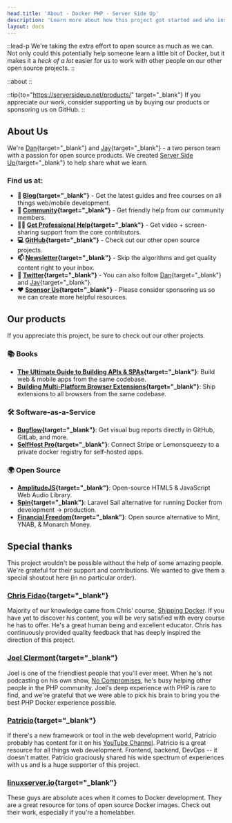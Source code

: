 ```yaml
---
head.title: 'About - Docker PHP - Server Side Up'
description: 'Learn more about how this project got started and who inspired it.'
layout: docs
---
```


::lead-p
We're taking the extra effort to open source as much as we can. Not only could this potentially help someone learn a little bit of Docker, but it makes it a *heck of a lot* easier for us to work with other people on our other open source projects.
::

::about
::

::tip{to="https://serversideup.net/products/" target="_blank"}
If you appreciate our work, consider supporting us by buying our products or sponsoring us on GitHub.
::

## About Us
We're [Dan](https://x.com/danpastori){target="_blank"} and [Jay](https://x.com/jaydrogers){target="_blank"} - a two person team with a passion for open source products. We created [Server Side Up](https://serversideup.net){target="_blank"} to help share what we learn.

### Find us at:

* **📖 [Blog](https://serversideup.net){target="_blank"}** - Get the latest guides and free courses on all things web/mobile development.
* **🙋 [Community](https://community.serversideup.net){target="_blank"}** - Get friendly help from our community members.
* **🤵‍♂️ [Get Professional Help](https://serversideup.net/professional-support){target="_blank"}** - Get video + screen-sharing support from the core contributors.
* **💻 [GitHub](https://github.com/serversideup){target="_blank"}** - Check out our other open source projects.
* **📫 [Newsletter](https://serversideup.net/subscribe){target="_blank"}** - Skip the algorithms and get quality content right to your inbox.
* **🐥 [Twitter](https://x.com/serversideup){target="_blank"}** - You can also follow [Dan](https://x.com/danpastori){target="_blank"} and [Jay](https://x.com/jaydrogers){target="_blank"}.
* **❤️ [Sponsor Us](https://github.com/sponsors/serversideup){target="_blank"}** - Please consider sponsoring us so we can create more helpful resources.

## Our products
If you appreciate this project, be sure to check out our other projects.

### 📚 Books
- **[The Ultimate Guide to Building APIs & SPAs](https://serversideup.net/ultimate-guide-to-building-apis-and-spas-with-laravel-and-nuxt3/){target="_blank"}**: Build web & mobile apps from the same codebase.
- **[Building Multi-Platform Browser Extensions](https://serversideup.net/building-multi-platform-browser-extensions/){target="_blank"}**: Ship extensions to all browsers from the same codebase.

### 🛠️ Software-as-a-Service
- **[Bugflow](https://bugflow.io/){target="_blank"}**: Get visual bug reports directly in GitHub, GitLab, and more.
- **[SelfHost Pro](https://selfhostpro.com/){target="_blank"}**: Connect Stripe or Lemonsqueezy to a private docker registry for self-hosted apps.

### 🌍 Open Source
- **[AmplitudeJS](https://serversideup.net/open-source/amplitudejs){target="_blank"}**: Open-source HTML5 & JavaScript Web Audio Library.
- **[Spin](https://serversideup.net/open-source/spin/){target="_blank"}**: Laravel Sail alternative for running Docker from development → production.
- **[Financial Freedom](https://github.com/serversideup/financial-freedom){target="_blank"}**: Open source alternative to Mint, YNAB, & Monarch Money.

## Special thanks
This project wouldn't be possible without the help of some amazing people. We're grateful for their support and contributions. We wanted to give them a special shoutout here (in no particular order).

### [Chris Fidao](https://github.com/fideloper){target="_blank"}
Majority of our knowledge came from Chris' course, [Shipping Docker](https://serversforhackers.com/shipping-docker). If you have yet to discover his content, you will be very satisfied with every course he has to offer. He's a great human being and excellent educator. Chris has continuously provided quality feedback that has deeply inspired the direction of this project.

### [Joel Clermont](https://github.com/joelclermont/){target="_blank"}
Joel is one of the friendliest people that you'll ever meet. When he's not podcasting on his own show, [No Compromises](https://show.nocompromises.io/), he's busy helping other people in the PHP community. Joel's deep experience with PHP is rare to find, and we're grateful that we were able to pick his brain to bring you the best PHP Docker experience possible.

### [Patricio](https://github.com/ijpatricio){target="_blank"}
If there's a new framework or tool in the web development world, Patricio probably has content for it on his [YouTube Channel](https://www.youtube.com/@PatricioOnCode). Patricio is a great resource for all things web development. Frontend, backend, DevOps -- it doesn't matter. Patricio graciously shared his wide spectrum of experiences with us and is a huge supporter of this project.

### [linuxserver.io](https://www.linuxserver.io/){target="_blank"}
These guys are absolute aces when it comes to Docker development. They are a great resource for tons of open source Docker images. Check out their work, especially if you're a homelabber.